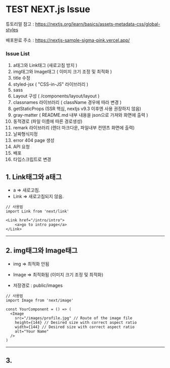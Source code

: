 # TEST NEXT.js Issue

튜토리얼 참고 : https://nextjs.org/learn/basics/assets-metadata-css/global-styles

배포완료 주소 : https://nextjs-sample-sigma-pink.vercel.app/

### Issue List

1. a태그와 Link태그 (새로고침 방지 )
2. img태그와 Image태그 ( 이미지 크기 조정 및 최적화 )
3. title 수정
4. styled-jsx ( "CSS-in-JS" 라이브러리 )
5. sass
6. Layout 구성 ( /components/layout/layout )
7. classnames 라이브러리 ( className 경우에 따라 변경 )
8. getStaticProps (SSR 핵심, nextjs v9.3 이후엔 사용 권장하지 않음)
9. gray-matter ( README.md 내부 내용을 json으로 가져와 화면에 출력 )
10. 동적경로 (파일 이름에 따른 경로생성)
11. remark 라이브러리 (렌더 마크다운, 파일내부 컨텐츠 화면에 출력)
12. 날짜형식지정
13. error 404 page 생성
14. API 요청
15. 배포
16. 타입스크립트로 변경

## 1. Link태그와 a태그

- a => 새로고침.
- Link => 새로고침되지 않음.

```
// 사용법
import Link from 'next/link'

<Link href="/intro/intro">
    <a>go to intro page</a>
</Link>
```

---

## 2. img태그와 Image태그

- img => 최적화 안됨
- Image => 최적화됨 (이미지 크기 조정 및 최적화)

- 저장경로 : public/images

```
// 사용법
import Image from 'next/image'

const YourComponent = () => (
  <Image
    src="/images/profile.jpg" // Route of the image file
    height={144} // Desired size with correct aspect ratio
    width={144} // Desired size with correct aspect ratio
    alt="Your Name"
  />
)
```

---

## 3. <title> 수정

```
// 경로
import Head from 'next/head'

<Head>
    <title>DH NextJS</title>
    <link rel="icon" href="/favicon.ico" />
</Head>
```

---

## 4. styled-jsx ( "CSS-in-JS" 라이브러리 )

```
return (
    <>
        <div className="test">
        </div>

        <style jsx>{`
            .test {

            }
        `}</style>

    </>
)
```

---

## 5. sass

```
// 설치
npm install sass

scss파일은 _app.js에서import해야 먹힘.
```

---

## 6. Layout 구성 ( /components/layout/layout )

```
// 생성
export default function Layout({ children }) {
  return <div>{children}</div>
}
```

```
// 사용
import Layout from '../../components/layout'

<Layout>
    <Head>
    <title>First Post</title>
    </Head>
    <h1>First Post</h1>
    ...
</Layout>
```

## 7. classnames 라이브러리 ( className 경우에 따라 변경 )

```
// 설치
yarn add classnames

// 사용
import cn from 'classnames'

return (
  <div
    className={cn({
      [styles.success]: type === 'success',
      [styles.error]: type === 'error'
    })}
  >
    {children}
  </div>
)
```

## 8. getStaticProps (SSR 핵심)

참고 : https://nextjs.org/docs/basic-features/data-fetching#getstaticprops-static-generation

- 이 안에서 axios등으로 미리 호출하면 빌드전에 데이터 호출 가능하다.

## 9. 동적경로 (파일이름에 따른 경로 생성)

1. 폴더 내의 모든 filename을 가져옴 ( /lib/posts => postsDirectory )
2. 파일의 확장자명을 빼고, 경로로 사용할 이름을 배열에 저장 ( /lib/posts => getAllPostIds )
3. /pages/posts/[id].js 에서 getStaticProps에 postData 저장
4. 같은 파일 내 Post 컴포넌트에서 가져온 postData 출력

- 확인용 링크
  http://localhost:3000/posts/ssg-ssr
  http://localhost:3000/posts/pre-rendering

그 외 동적경로 세부정보 확인 : https://nextjs.org/learn/basics/dynamic-routes/dynamic-routes-details

## 10. remark 라이브러리 (렌더 마크다운, 파일내부 컨텐츠 화면에 출력)

```
npm install remark remark-html
```

getPostData, getStaticProps, Post 업데이트

## 11. 날짜형식지정

```
// 설치
npm install date-fns

// 사용
import { parseISO, format } from 'date-fns'
export default function Date({ dateString }) {
  const date = parseISO(dateString)
  return <time dateTime={dateString}>{format(date, 'LLLL d, yyyy')}</time>
}

<Date dateString={date} />
```

## 12. error 404 page 생성

pages/404/js

## 13. API 요청

[1] 경로 생성
/pages/api/hello.js 확인

req 문서 : https://nodejs.org/api/http.html#http_class_http_incomingmessage
res 문서 : https://nodejs.org/api/http.html#http_class_http_serverresponse

[2] getStaticProps에서 API 조회하기

- 브라우저가 아닌 Node 상에서 API 를 조회해야 하기 때문에, fetch 는 쓸수 없고, node-fetch 를 써야한다.

```
import fetch from ‘node-fetch’;
```

참고 : https://pks2974.medium.com/nextjs-%EB%A1%9C-static-site-%EB%A7%8C%EB%93%A4%EA%B8%B0-f9ab83f29e7

## 14. 배포

[1] git repository 배포

1. Vercel 계정 : https://vercel.com/signup
2. git repository 자동검색 됨, 배포할 프로젝트 import
3. 내용 작성 후 deploy버튼 클릭 => bulid => 배포완료 (visit버튼을 통해 확인)

[2] 기타 호스팅 옵션 배포방법 (그냥 기본인 build 폴더를 만들어서 해당 호스팅 위치에 넣는 방법임)

package.json

```json
{
  "scripts": {
    "dev": "next",
    "build": "next build",
    "start": "next start"
  }
}

1. npm run build
2. npm run start
3. build폴더 호스팅 폴더에 넣기
```

## 15. 타입스크립트로 변경

참고 : https://nextjs.org/learn/excel/typescript/create-tsconfig
